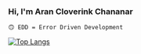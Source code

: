 ### Hi, I'm Aran Cloverink Chananar 
`🙃 EDD = Error Driven Development`

[![Top Langs](https://github-readme-stats.vercel.app/api/top-langs/?username=cloverink&layout=compact&theme=codeSTACKr)](https://github.com/cloverink)
